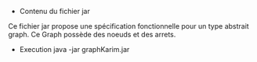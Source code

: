- Contenu du fichier jar 

Ce fichier jar propose une spécification fonctionnelle pour un type abstrait graph.
Ce Graph possède des noeuds et des arrets.

- Execution
java -jar graphKarim.jar

